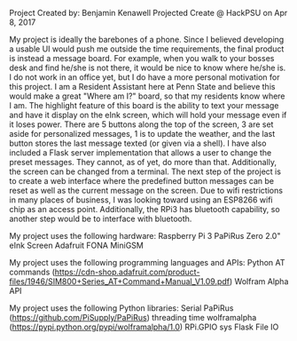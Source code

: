 Project Created by: Benjamin Kenawell
Projected Create @ HackPSU on Apr 8, 2017

My project is ideally the barebones of a phone.  Since I believed developing a usable UI would push me outside the time requirements, the final product is instead a message board.  For example, when you walk to your bosses desk and find he/she is not there, it would be nice to know where he/she is.  I do not work in an office yet, but I do have a more personal motivation for this project.  I am a Resident Assistant here at Penn State and believe this would make a great "Where am I?" board, so that my residents know where I am. The highlight feature of this board is the ability to text your message and have it display on the eInk screen, which will hold your message even if it loses power.  There are 5 buttons along the top of the screen, 3 are set aside for personalized messages, 1 is to update the weather, and the last button stores the last message texted (or given via a shell).  I have also included a Flask server implementation that allows a user to change the preset messages.  They cannot, as of yet, do more than that.
Additionally, the screen can be changed from a terminal.  The next step of the project is to create a web interface where the predefined button messages can be reset as well as the current message on the screen.  Due to wifi restrictions in many places of business, I was looking toward using an ESP8266 wifi chip as an access point.  Additionally, the RPi3 has bluetooth capability, so another step would be to interface with bluetooth.

My project uses the following hardware:
Raspberry Pi 3
PaPiRus Zero 2.0" eInk Screen
Adafruit FONA MiniGSM

My project uses the following programming languages and APIs:
Python
AT commands (https://cdn-shop.adafruit.com/product-files/1946/SIM800+Series_AT+Command+Manual_V1.09.pdf)
Wolfram Alpha API

My project uses the following Python libraries:
Serial
PaPiRus (https://github.com/PiSupply/PaPiRus)
threading
time
wolframalpha (https://pypi.python.org/pypi/wolframalpha/1.0)
RPi.GPIO
sys
Flask
File IO
